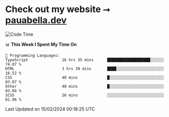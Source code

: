 # Check out my website ⭢ [pauabella.dev](https://pauabella.dev)

<!--START_SECTION:waka-->
![Code Time](http://img.shields.io/badge/Code%20Time-2%2C990%20hrs%2036%20mins-blue)

📊 **This Week I Spent My Time On** 

```text
💬 Programming Languages: 
TypeScript               16 hrs 35 mins      ███████████████████░░░░░░   74.87 % 
HTML                     3 hrs 39 mins       ████░░░░░░░░░░░░░░░░░░░░░   16.52 % 
CSS                      40 mins             █░░░░░░░░░░░░░░░░░░░░░░░░   03.07 % 
Other                    40 mins             █░░░░░░░░░░░░░░░░░░░░░░░░   03.04 % 
SCSS                     26 mins             ░░░░░░░░░░░░░░░░░░░░░░░░░   01.96 % 
```


 Last Updated on 15/02/2024 00:18:25 UTC
<!--END_SECTION:waka-->
